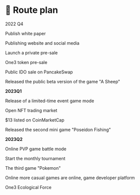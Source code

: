 # 🎯 Route plan

2022 Q4

Publish white paper&#x20;

Publishing website and social media&#x20;

Launch a private pre-sale&#x20;

One3 token pre-sale&#x20;

Public IDO sale on PancakeSwap

Released the public beta version of the game "A Sheep"

&#x20;

**2023Q1**

Release of a limited-time event game mode

Open NFT trading market

$13 listed on CoinMarketCap

Released the second mini game "Poseidon Fishing"

**2023Q2**

Online PVP game battle mode

Start the monthly tournament

The third game "Pokemon"

Online more casual games are online, game developer platform

One3 Ecological Force
